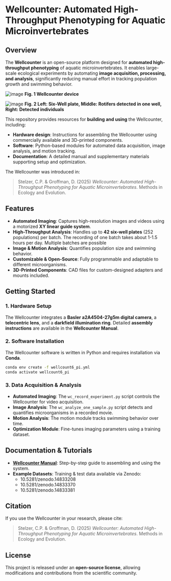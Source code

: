# Wellcounter: Automated High-Throughput Phenotyping for Aquatic Microinvertebrates

## Overview
The **Wellcounter** is an open-source platform designed for **automated high-throughput phenotyping** of aquatic microinvertebrates. It enables large-scale ecological experiments by automating **image acquisition, processing, and analysis**, significantly reducing manual effort in tracking population growth and swimming behavior.

![image](https://github.com/user-attachments/assets/149059b9-145a-4224-b2af-888d132008c5)
**Fig. 1 Wellcounter device**

![image](https://github.com/user-attachments/assets/6a02f671-388c-42da-987d-ebf24991d39a)
**Fig. 2 Left: Six-Well plate, Middle: Rotifers detected in one well, Right: Detected individuals**

This repository provides resources for **building and using** the Wellcounter, including:
- **Hardware design**: Instructions for assembling the Wellcounter using commercially available and 3D-printed components.
- **Software**: Python-based modules for automated data acquisition, image analysis, and motion tracking.
- **Documentation**: A detailed manual and supplementary materials supporting setup and optimization.

The Wellcounter was introduced in:
> Stelzer, C.P. & Groffman, D. (2025) *Wellcounter: Automated High-Throughput Phenotyping for Aquatic Microinvertebrates*. Methods in Ecology and Evolution.

## Features
- **Automated Imaging**: Captures high-resolution images and videos using a motorized **XY linear guide system**.
- **High-Throughput Analysis**: Handles up to **42 six-well plates** (252 populations) per batch. The recording of one batch takes about 1-1.5 hours per day. Multiple batches are possible
- **Image & Motion Analysis**: Quantifies population size and swimming behavior.
- **Customizable & Open-Source**: Fully programmable and adaptable to different microorganisms.
- **3D-Printed Components**: CAD files for custom-designed adapters and mounts included.

## Getting Started
### 1. Hardware Setup
The Wellcounter integrates a **Basler a2A4504-27g5m digital camera**, a **telecentric lens**, and a **darkfield illumination ring**. Detailed **assembly instructions** are available in the **Wellcounter Manual**.

### 2. Software Installation
The Wellcounter software is written in Python and requires installation via **Conda**.
```bash
conda env create -f wellcount6_pi.yml
conda activate wellcount6_pi
```

### 3. Data Acquisition & Analysis
- **Automated Imaging**: The `wc_record_experiment.py` script controls the Wellcounter for video acquisition.
- **Image Analysis**: The `wc_analyze_one_sample.py` script detects and quantifies microorganisms in a recorded movie.
- **Motion Analysis**: The motion module tracks swimming behavior over time.
- **Optimization Module**: Fine-tunes imaging parameters using a training dataset.

## Documentation & Tutorials
- **[Wellcounter Manual](https://github.com/cpstelzer/wellcounter)**: Step-by-step guide to assembling and using the system.
- **Example Datasets**:
  Training & test data available via Zenodo:
  - 10.5281/zenodo.14833208
  - 10.5281/zenodo.14833370
  - 10.5281/zenodo.14833381
    

## Citation
If you use the Wellcounter in your research, please cite:
> Stelzer, C.P. & Groffman, D. (2025) *Wellcounter: Automated High-Throughput Phenotyping for Aquatic Microinvertebrates*. Methods in Ecology and Evolution.

## License
This project is released under an **open-source license**, allowing modifications and contributions from the scientific community.


